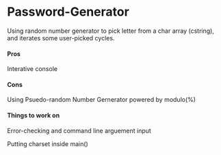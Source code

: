 # Password-Generator
Using random number generator to pick letter from a char array (cstring), and iterates some user-picked cycles.

#### Pros
Interative console

#### Cons
Using Psuedo-random Number Gernerator powered by modulo(%)

#### Things to work on
Error-checking and command line arguement input

Putting charset inside main()
